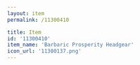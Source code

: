 ```yaml
---
layout: item
permalink: /11300410

title: Item
id: '11300410'
item_name: 'Barbaric Prosperity Headgear'
icon_url: '11300137.png'
---
```

